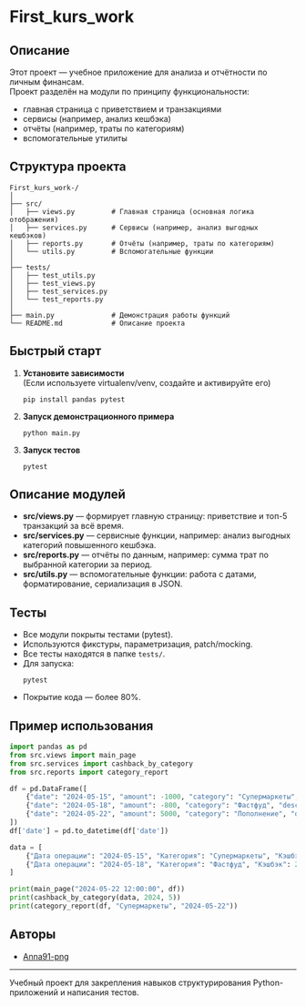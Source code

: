 # First_kurs_work

## Описание

Этот проект — учебное приложение для анализа и отчётности по личным финансам.  
Проект разделён на модули по принципу функциональности:  
- главная страница с приветствием и транзакциями  
- сервисы (например, анализ кешбэка)  
- отчёты (например, траты по категориям)  
- вспомогательные утилиты  

## Структура проекта

```
First_kurs_work-/
│
├── src/
│   ├── views.py         # Главная страница (основная логика отображения)
│   ├── services.py      # Сервисы (например, анализ выгодных кешбэков)
│   ├── reports.py       # Отчёты (например, траты по категориям)
│   └── utils.py         # Вспомогательные функции
│
├── tests/
│   ├── test_utils.py
│   ├── test_views.py
│   ├── test_services.py
│   └── test_reports.py
│
├── main.py              # Демонстрация работы функций
└── README.md            # Описание проекта
```

## Быстрый старт

1. **Установите зависимости**  
   (Если используете virtualenv/venv, создайте и активируйте его)
   ```
   pip install pandas pytest
   ```

2. **Запуск демонстрационного примера**
   ```
   python main.py
   ```

3. **Запуск тестов**
   ```
   pytest
   ```

## Описание модулей

- **src/views.py** — формирует главную страницу: приветствие и топ-5 транзакций за всё время.
- **src/services.py** — сервисные функции, например: анализ выгодных категорий повышенного кешбэка.
- **src/reports.py** — отчёты по данным, например: сумма трат по выбранной категории за период.
- **src/utils.py** — вспомогательные функции: работа с датами, форматирование, сериализация в JSON.

## Тесты

- Все модули покрыты тестами (pytest).
- Используются фикстуры, параметризация, patch/mocking.
- Все тесты находятся в папке `tests/`.
- Для запуска:  
  ```
  pytest
  ```
- Покрытие кода — более 80%.

## Пример использования

```python
import pandas as pd
from src.views import main_page
from src.services import cashback_by_category
from src.reports import category_report

df = pd.DataFrame([
    {"date": "2024-05-15", "amount": -1000, "category": "Супермаркеты", "description": "Пятёрочка"},
    {"date": "2024-05-18", "amount": -800, "category": "Фастфуд", "description": "Макдоналдс"},
    {"date": "2024-05-22", "amount": 5000, "category": "Пополнение", "description": "Зарплата"}
])
df['date'] = pd.to_datetime(df['date'])

data = [
    {"Дата операции": "2024-05-15", "Категория": "Супермаркеты", "Кэшбэк": 100},
    {"Дата операции": "2024-05-18", "Категория": "Фастфуд", "Кэшбэк": 200}
]

print(main_page("2024-05-22 12:00:00", df))
print(cashback_by_category(data, 2024, 5))
print(category_report(df, "Супермаркеты", "2024-05-22"))
```

## Авторы

- [Anna91-png](https://github.com/Anna91-png)

---

Учебный проект для закрепления навыков структурирования Python-приложений и написания тестов.